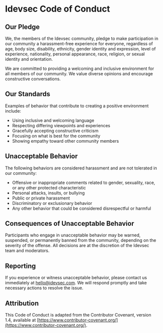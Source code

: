 # Idevsec Code of Conduct

## Our Pledge

We, the members of the Idevsec community, pledge to make participation in our community a harassment-free experience for everyone, regardless of age, body size, disability, ethnicity, gender identity and expression, level of experience, nationality, personal appearance, race, religion, or sexual identity and orientation.

We are committed to providing a welcoming and inclusive environment for all members of our community. We value diverse opinions and encourage constructive conversations.

## Our Standards

Examples of behavior that contribute to creating a positive environment include:

- Using inclusive and welcoming language
- Respecting differing viewpoints and experiences
- Gracefully accepting constructive criticism
- Focusing on what is best for the community
- Showing empathy toward other community members

## Unacceptable Behavior

The following behaviors are considered harassment and are not tolerated in our community:

- Offensive or inappropriate comments related to gender, sexuality, race, or any other protected characteristic
- Personal attacks, insults, or bullying
- Public or private harassment
- Discriminatory or exclusionary behavior
- Any other behavior that could be considered disrespectful or harmful

## Consequences of Unacceptable Behavior

Participants who engage in unacceptable behavior may be warned, suspended, or permanently banned from the community, depending on the severity of the offense. All decisions are at the discretion of the Idevsec team and moderators.

## Reporting

If you experience or witness unacceptable behavior, please contact us immediately at [hello@idevsec.com](mailto:hello@idevsec.com). We will respond promptly and take necessary actions to resolve the issue.

## Attribution

This Code of Conduct is adapted from the Contributor Covenant, version 1.4, available at [https://www.contributor-covenant.org/](https://www.contributor-covenant.org/).
